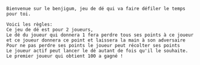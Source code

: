                                        
    Bienvenue sur le benjigum, jeu de dé qui va faire défiler le temps pour toi. 
    
    Voici les règles: 
    Ce jeu de dé est pour 2 joueurs, 
    Le dé du joueur qui donnera 1 fera perdre tous ses points à ce joueur et ce joueur donnera ce point et laissera la main à son adversaire 
    Pour ne pas perdre ses points le joueur peut récolter ses points 
    Le joueur actif peut lancer le dé autant de fois qu'il le souhaite.
    Le premier joueur qui obtient 100 a gagné !
